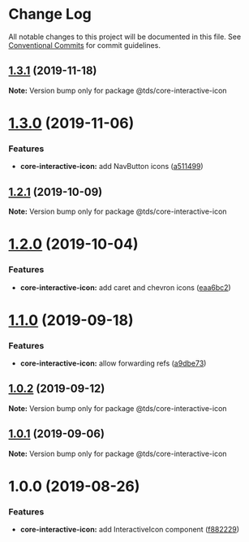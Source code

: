 # Change Log

All notable changes to this project will be documented in this file.
See [Conventional Commits](https://conventionalcommits.org) for commit guidelines.

## [1.3.1](https://github.com/telus/tds-core/compare/@tds/core-interactive-icon@1.3.0...@tds/core-interactive-icon@1.3.1) (2019-11-18)

**Note:** Version bump only for package @tds/core-interactive-icon





# [1.3.0](https://github.com/telus/tds-core/compare/@tds/core-interactive-icon@1.2.1...@tds/core-interactive-icon@1.3.0) (2019-11-06)


### Features

* **core-interactive-icon:** add NavButton icons ([a511499](https://github.com/telus/tds-core/commit/a511499))





## [1.2.1](https://github.com/telus/tds-core/compare/@tds/core-interactive-icon@1.2.0...@tds/core-interactive-icon@1.2.1) (2019-10-09)

**Note:** Version bump only for package @tds/core-interactive-icon





# [1.2.0](https://github.com/telus/tds-core/compare/@tds/core-interactive-icon@1.1.0...@tds/core-interactive-icon@1.2.0) (2019-10-04)


### Features

* **core-interactive-icon:** add caret and chevron icons ([eaa6bc2](https://github.com/telus/tds-core/commit/eaa6bc2))





# [1.1.0](https://github.com/telus/tds-core/compare/@tds/core-interactive-icon@1.0.2...@tds/core-interactive-icon@1.1.0) (2019-09-18)


### Features

* **core-interactive-icon:** allow forwarding refs ([a9dbe73](https://github.com/telus/tds-core/commit/a9dbe73))





## [1.0.2](https://github.com/telus/tds-core/compare/@tds/core-interactive-icon@1.0.1...@tds/core-interactive-icon@1.0.2) (2019-09-12)

**Note:** Version bump only for package @tds/core-interactive-icon





## [1.0.1](https://github.com/telus/tds-core/compare/@tds/core-interactive-icon@1.0.0...@tds/core-interactive-icon@1.0.1) (2019-09-06)

**Note:** Version bump only for package @tds/core-interactive-icon





# 1.0.0 (2019-08-26)


### Features

* **core-interactive-icon:** add InteractiveIcon component ([f882229](https://github.com/telus/tds-core/commit/f882229))
